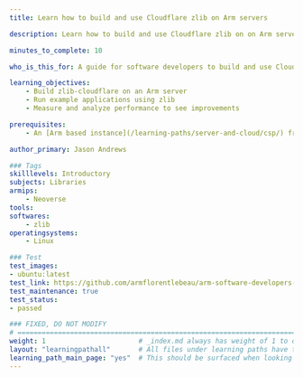 ```yaml
---
title: Learn how to build and use Cloudflare zlib on Arm servers

description: Learn how to build and use Cloudflare zlib on on Arm servers

minutes_to_complete: 10

who_is_this_for: A guide for software developers to build and use Cloudflare zlib on Arm servers.

learning_objectives:
    - Build zlib-cloudflare on an Arm server
    - Run example applications using zlib
    - Measure and analyze performance to see improvements

prerequisites:
    - An [Arm based instance](/learning-paths/server-and-cloud/csp/) from an appropriate cloud service provider running `Ubuntu 20.04` or `Ubuntu 22.04`.

author_primary: Jason Andrews

### Tags
skilllevels: Introductory
subjects: Libraries
armips:
    - Neoverse
tools:
softwares:
    - zlib
operatingsystems:
    - Linux

### Test
test_images:
- ubuntu:latest
test_link: https://github.com/armflorentlebeau/arm-software-developers-ads/actions/runs/3540052189
test_maintenance: true
test_status:
- passed

### FIXED, DO NOT MODIFY
# ================================================================================
weight: 1                       # _index.md always has weight of 1 to order correctly
layout: "learningpathall"       # All files under learning paths have this same wrapper
learning_path_main_page: "yes"  # This should be surfaced when looking for related content. Only set for _index.md of learning path content.
---
```

